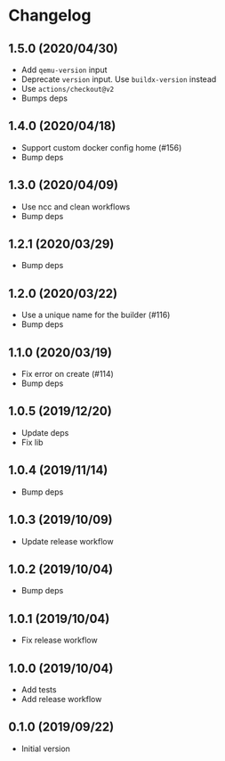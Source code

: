 # Changelog

## 1.5.0 (2020/04/30)

* Add `qemu-version` input
* Deprecate `version` input. Use `buildx-version` instead
* Use `actions/checkout@v2`
* Bumps deps

## 1.4.0 (2020/04/18)

* Support custom docker config home (#156)
* Bump deps

## 1.3.0 (2020/04/09)

* Use ncc and clean workflows
* Bump deps

## 1.2.1 (2020/03/29)

* Bump deps

## 1.2.0 (2020/03/22)

* Use a unique name for the builder (#116)
* Bump deps

## 1.1.0 (2020/03/19)

* Fix error on create (#114)
* Bump deps

## 1.0.5 (2019/12/20)

* Update deps
* Fix lib

## 1.0.4 (2019/11/14)

* Bump deps

## 1.0.3 (2019/10/09)

* Update release workflow

## 1.0.2 (2019/10/04)

* Bump deps

## 1.0.1 (2019/10/04)

* Fix release workflow

## 1.0.0 (2019/10/04)

* Add tests
* Add release workflow

## 0.1.0 (2019/09/22)

* Initial version
